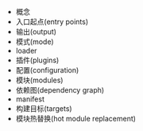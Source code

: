 - 概念
- 入口起点(entry points)
- 输出(output)
- 模式(mode)
- loader
- 插件(plugins)
- 配置(configuration)
- 模块(modules)
- 依赖图(dependency graph)
- manifest
- 构建目标(targets)
- 模块热替换(hot module replacement)
